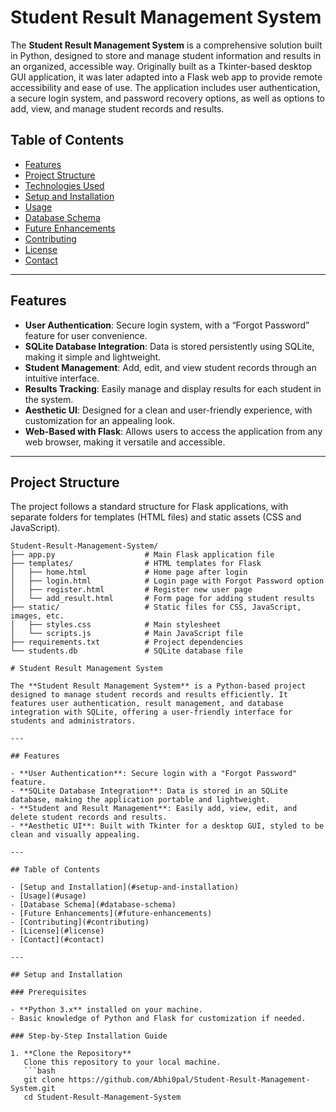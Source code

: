 # Student Result Management System

The **Student Result Management System** is a comprehensive solution built in Python, designed to store and manage student information and results in an organized, accessible way. Originally built as a Tkinter-based desktop GUI application, it was later adapted into a Flask web app to provide remote accessibility and ease of use. The application includes user authentication, a secure login system, and password recovery options, as well as options to add, view, and manage student records and results.

## Table of Contents
- [Features](#features)
- [Project Structure](#project-structure)
- [Technologies Used](#technologies-used)
- [Setup and Installation](#setup-and-installation)
- [Usage](#usage)
- [Database Schema](#database-schema)
- [Future Enhancements](#future-enhancements)
- [Contributing](#contributing)
- [License](#license)
- [Contact](#contact)

---

## Features

- **User Authentication**: Secure login system, with a “Forgot Password” feature for user convenience.
- **SQLite Database Integration**: Data is stored persistently using SQLite, making it simple and lightweight.
- **Student Management**: Add, edit, and view student records through an intuitive interface.
- **Results Tracking**: Easily manage and display results for each student in the system.
- **Aesthetic UI**: Designed for a clean and user-friendly experience, with customization for an appealing look.
- **Web-Based with Flask**: Allows users to access the application from any web browser, making it versatile and accessible.

---

## Project Structure

The project follows a standard structure for Flask applications, with separate folders for templates (HTML files) and static assets (CSS and JavaScript).

```plaintext
Student-Result-Management-System/
├── app.py                    # Main Flask application file
├── templates/                # HTML templates for Flask
│   ├── home.html             # Home page after login
│   ├── login.html            # Login page with Forgot Password option
│   ├── register.html         # Register new user page
│   └── add_result.html       # Form page for adding student results
├── static/                   # Static files for CSS, JavaScript, images, etc.
│   ├── styles.css            # Main stylesheet
│   └── scripts.js            # Main JavaScript file
├── requirements.txt          # Project dependencies
└── students.db               # SQLite database file

# Student Result Management System

The **Student Result Management System** is a Python-based project designed to manage student records and results efficiently. It features user authentication, result management, and database integration with SQLite, offering a user-friendly interface for students and administrators.

---

## Features

- **User Authentication**: Secure login with a "Forgot Password" feature.
- **SQLite Database Integration**: Data is stored in an SQLite database, making the application portable and lightweight.
- **Student and Result Management**: Easily add, view, edit, and delete student records and results.
- **Aesthetic UI**: Built with Tkinter for a desktop GUI, styled to be clean and visually appealing.

---

## Table of Contents

- [Setup and Installation](#setup-and-installation)
- [Usage](#usage)
- [Database Schema](#database-schema)
- [Future Enhancements](#future-enhancements)
- [Contributing](#contributing)
- [License](#license)
- [Contact](#contact)

---

## Setup and Installation

### Prerequisites

- **Python 3.x** installed on your machine.
- Basic knowledge of Python and Flask for customization if needed.

### Step-by-Step Installation Guide

1. **Clone the Repository**  
   Clone this repository to your local machine.
   ```bash
   git clone https://github.com/Abhi0pal/Student-Result-Management-System.git
   cd Student-Result-Management-System

